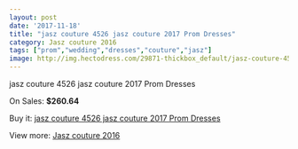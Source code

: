 ```yaml
---
layout: post
date: '2017-11-18'
title: "jasz couture 4526 jasz couture 2017 Prom Dresses"
category: Jasz couture 2016
tags: ["prom","wedding","dresses","couture","jasz"]
image: http://img.hectodress.com/29871-thickbox_default/jasz-couture-4526-jasz-couture-2012-prom-dresses.jpg
---
```

jasz couture 4526 jasz couture 2017 Prom Dresses

On Sales: **$260.64**
<a href="https://www.hectodress.com/jasz-couture-2013/13792-jasz-couture-4526-jasz-couture-2012-prom-dresses.html"><amp-img layout="responsive" width="600" height="600" src="//img.hectodress.com/29871-thickbox_default/jasz-couture-4526-jasz-couture-2012-prom-dresses.jpg" alt="jasz couture 4526 jasz couture 2017 Prom Dresses 0" /></a>
<a href="https://www.hectodress.com/jasz-couture-2013/13792-jasz-couture-4526-jasz-couture-2012-prom-dresses.html"><amp-img layout="responsive" width="600" height="600" src="//img.hectodress.com/29873-thickbox_default/jasz-couture-4526-jasz-couture-2012-prom-dresses.jpg" alt="jasz couture 4526 jasz couture 2017 Prom Dresses 1" /></a>
<a href="https://www.hectodress.com/jasz-couture-2013/13792-jasz-couture-4526-jasz-couture-2012-prom-dresses.html"><amp-img layout="responsive" width="600" height="600" src="//img.hectodress.com/29872-thickbox_default/jasz-couture-4526-jasz-couture-2012-prom-dresses.jpg" alt="jasz couture 4526 jasz couture 2017 Prom Dresses 2" /></a>

Buy it: [jasz couture 4526 jasz couture 2017 Prom Dresses](https://www.hectodress.com/jasz-couture-2013/13792-jasz-couture-4526-jasz-couture-2012-prom-dresses.html "jasz couture 4526 jasz couture 2017 Prom Dresses")

View more: [Jasz couture 2016](https://www.hectodress.com/227-jasz-couture-2013 "Jasz couture 2016")